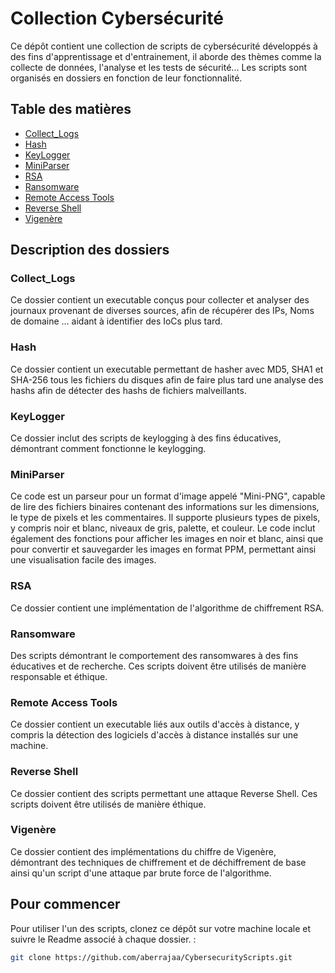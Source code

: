 # Collection Cybersécurité

Ce dépôt contient une collection de scripts de cybersécurité développés à des fins d'apprentissage et d'entrainement, il aborde des thèmes comme la collecte de données, l'analyse et les tests de sécurité... Les scripts sont organisés en dossiers en fonction de leur fonctionnalité.

## Table des matières

- [Collect_Logs](#collect_logs)
- [Hash](#hash)
- [KeyLogger](#keylogger)
- [MiniParser](#miniparser)
- [RSA](#rsa)
- [Ransomware](#ransomware)
- [Remote Access Tools](#remote-access-tools)
- [Reverse Shell](#reverse-shell)
- [Vigenère](#vigenère)

## Description des dossiers

### Collect_Logs
Ce dossier contient un executable conçus pour collecter et analyser des journaux provenant de diverses sources, afin de récupérer des IPs, Noms de domaine ... aidant à identifier des IoCs plus tard.

### Hash
Ce dossier contient un executable permettant de hasher avec MD5, SHA1 et SHA-256 tous les fichiers du disques afin de faire plus tard une analyse des hashs afin de détecter des hashs de fichiers malveillants.

### KeyLogger
Ce dossier inclut des scripts de keylogging à des fins éducatives, démontrant comment fonctionne le keylogging.

### MiniParser
Ce code est un parseur pour un format d'image appelé "Mini-PNG", capable de lire des fichiers binaires contenant des informations sur les dimensions, le type de pixels et les commentaires. Il supporte plusieurs types de pixels, y compris noir et blanc, niveaux de gris, palette, et couleur. Le code inclut également des fonctions pour afficher les images en noir et blanc, ainsi que pour convertir et sauvegarder les images en format PPM, permettant ainsi une visualisation facile des images.

### RSA
Ce dossier contient une implémentation de l'algorithme de chiffrement RSA.

### Ransomware
Des scripts démontrant le comportement des ransomwares à des fins éducatives et de recherche. Ces scripts doivent être utilisés de manière responsable et éthique.

### Remote Access Tools
Ce dossier contient un executable liés aux outils d'accès à distance, y compris la détection des logiciels d'accès à distance installés sur une machine.

### Reverse Shell
Ce dossier contient des scripts permettant une attaque Reverse Shell. Ces scripts doivent être utilisés de manière éthique.

### Vigenère
Ce dossier contient des implémentations du chiffre de Vigenère, démontrant des techniques de chiffrement et de déchiffrement de base ainsi qu'un script d'une attaque par brute force de l'algorithme.

## Pour commencer

Pour utiliser l'un des scripts, clonez ce dépôt sur votre machine locale et suivre le Readme associé à chaque dossier. :

```bash
git clone https://github.com/aberrajaa/CybersecurityScripts.git
```


